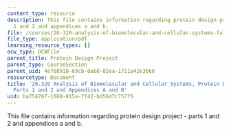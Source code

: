 ```yaml
---
content_type: resource
description: This file contains information regarding protein design project - parts
  1 and 2 and appendices a and b.
file: /courses/20-320-analysis-of-biomolecular-and-cellular-systems-fall-2012/ba7547671688815a7f42bd56d7c757f5_MIT20_320F12_Pr_De_Pr_P1-2.pdf
file_type: application/pdf
learning_resource_types: []
ocw_type: OCWFile
parent_title: Protein Design Project
parent_type: CourseSection
parent_uid: 4e768918-89cb-0ab8-82ea-1711a42e3666
resourcetype: Document
title: '20.320 Analysis of Biomolecular and Cellular Systems, Protein Design Project:
  Parts 1 and 2 and Appendices A and B'
uid: ba754767-1688-815a-7f42-bd56d7c757f5
---
```

This file contains information regarding protein design project - parts 1 and 2 and appendices a and b.